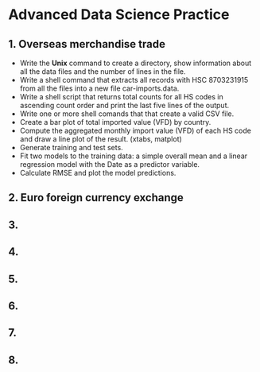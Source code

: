 # Advanced Data Science Practice
## 1. Overseas merchandise trade
- Write the **Unix** command to create a directory, show information about all the data files and the number of lines in the file.
- Write a shell command that extracts all records with HSC 8703231915 from all the files into a new file car-imports.data.
- Write a shell script that returns total counts for all HS codes in ascending count order and print the last five lines of the output.
- Write one or more shell comands that that create a valid CSV file.
- Create a bar plot of total imported value (VFD) by country.
- Compute the aggregated monthly import value (VFD) of each HS code and draw a line plot of the result. (xtabs, matplot)
- Generate training and test sets.
- Fit two models to the training data: a simple overall mean and a linear regression model with the Date as a predictor variable.
- Calculate RMSE and plot the model predictions.

## 2. Euro foreign currency exchange

## 3. 

## 4. 

## 5. 

## 6. 

## 7. 

## 8.
